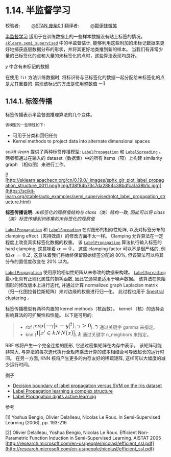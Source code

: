 # 1.14\. 半监督学习

校验者:
        [@STAN,废柴0.1](https://github.com/apachecn/scikit-learn-doc-zh)
翻译者:
        [@那伊抹微笑](https://github.com/apachecn/scikit-learn-doc-zh)

[半监督学习](https://en.wikipedia.org/wiki/Semi-supervised_learning) 适用于在训练数据上的一些样本数据没有贴上标签的情况。 [`sklearn.semi_supervised`](classes.html#module-sklearn.semi_supervised "sklearn.semi_supervised") 中的半监督估计, 能够利用这些附加的未标记数据来更好地捕获底层数据分布的形状，并将其更好地类推到新的样本。 当我们有非常少量的已标签化的点和大量的未标签化的点时，这些算法表现均良好。

*y* 中含有未标记的数据

在使用 `fit` 方法训练数据时, 将标识符与已标签化的数据一起分配给未标签化的点是尤其重要的. 实现该标记的方法是使用整数值 ![-1](img/8b3be66a25e0c33787b341667b261360.jpg).

## 1.14.1\. 标签传播

标签传播表示半监督图推理算法的几个变体。

```py
该模型的一些特性如下:
```

*   可用于分类和回归任务
*   Kernel methods to project data into alternate dimensional spaces

*scikit-learn* 提供了两种标签传播模型: [`LabelPropagation`](https://scikit-learn.org/stable/modules/generated/sklearn.semi_supervised.LabelPropagation.html#sklearn.semi_supervised.LabelPropagation "sklearn.semi_supervised.LabelPropagation") 和 [`LabelSpreading`](https://scikit-learn.org/stable/modules/generated/sklearn.semi_supervised.LabelSpreading.html#sklearn.semi_supervised.LabelSpreading "sklearn.semi_supervised.LabelSpreading") 。 两者都通过在输入的 dataset（数据集）中的所有 items（项）上构建 similarity graph （相似图）来进行工作。

[![http://sklearn.apachecn.org/cn/0.19.0/_images/sphx_glr_plot_label_propagation_structure_0011.png](img/f38f84b73c7da2884c38bdfca1a38b1c.jpg)](https://scikit-learn.org/stable/auto_examples/semi_supervised/plot_label_propagation_structure.html)

**标签传播说明:** _未标签化的观察值结构与 class（类）结构一致, 因此可以将 class（类）标签传播到训练集的未标签化的观察值_

[`LabelPropagation`](https://scikit-learn.org/stable/modules/generated/sklearn.semi_supervised.LabelPropagation.html#sklearn.semi_supervised.LabelPropagation "sklearn.semi_supervised.LabelPropagation") 和 [`LabelSpreading`](https://scikit-learn.org/stable/modules/generated/sklearn.semi_supervised.LabelSpreading.html#sklearn.semi_supervised.LabelSpreading "sklearn.semi_supervised.LabelSpreading") 在对图形的相似性矩阵, 以及对标签分布的 clamping effect（夹持效应）的修改方面不太一样。 Clamping 允许算法在一定程度上改变真实标签化数据的权重。 该 [`LabelPropagation`](https://scikit-learn.org/stable/modules/generated/sklearn.semi_supervised.LabelPropagation.html#sklearn.semi_supervised.LabelPropagation "sklearn.semi_supervised.LabelPropagation") 算法执行输入标签的 hard clamping, 这意味着 ![\alpha=0](img/1ff751c4de3bbad5543f0dbbad73dd35.jpg) 。 这些 clamping factor 可以不是很严格的, 例如 ![\alpha=0.2](img/db30d43fd890d5f28b84a667ddfbb39d.jpg) , 这意味着我们将始终保留原始标签分配的 80%, 但该算法可以将其分布的置信度改变在 20% 以内。

[`LabelPropagation`](https://scikit-learn.org/stable/modules/generated/sklearn.semi_supervised.LabelPropagation.html#sklearn.semi_supervised.LabelPropagation "sklearn.semi_supervised.LabelPropagation") 使用原始相似性矩阵从未修改的数据来构建。 [`LabelSpreading`](https://scikit-learn.org/stable/modules/generated/sklearn.semi_supervised.LabelSpreading.html#sklearn.semi_supervised.LabelSpreading "sklearn.semi_supervised.LabelSpreading") 最小化具有正则化属性的损耗函数, 因此它通常更适用于噪声数据。 该算法在原始图形的修改版本上进行迭代, 并通过计算 normalized graph Laplacian matrix （归一化图拉普拉斯矩阵）来对边缘的权重进行归一化。 此过程也用于 [Spectral clustering](clustering.html#spectral-clustering) 。

标签传播模型有两种内置的 kernel methods（核函数）。 kernel （核）的选择会影响算法的可扩展性和性能。 以下是可用的:

> *   rbf (![\exp(-\gamma |x-y|^2), \gamma &gt; 0](img/26f66401927461c0129b7f4ad33e5322.jpg)). ![\gamma](img/6552bde3d3999c1a9728016416932af7.jpg) 通过关键字 gamma 来指定。
> *   knn (![1[x' \in kNN(x)]](img/6db85b1ad926d9ad860d58629ff5f235.jpg)). ![k](img/f93871977da52a6d11045d57c3e18728.jpg) 通过关键字 n_neighbors 来指定。

RBF 核将产生一个完全连接的图形, 它通过密集矩阵在内存中表示。 该矩阵可能非常大, 与算法的每次迭代执行全矩阵乘法计算的成本相结合可导致超长的运行时间。 在另一方面, KNN 核将产生更多的内存友好的稀疏矩阵, 这样可以大幅度的减少运行时间。

例子

*   [Decision boundary of label propagation versus SVM on the Iris dataset](https://scikit-learn.org/stable/auto_examples/semi_supervised/plot_label_propagation_versus_svm_iris.html#sphx-glr-auto-examples-semi-supervised-plot-label-propagation-versus-svm-iris-py)
*   [Label Propagation learning a complex structure](https://scikit-learn.org/stable/auto_examples/semi_supervised/plot_label_propagation_structure.html#sphx-glr-auto-examples-semi-supervised-plot-label-propagation-structure-py)
*   [Label Propagation digits active learning](https://scikit-learn.org/stable/auto_examples/semi_supervised/plot_label_propagation_digits_active_learning.html#sphx-glr-auto-examples-semi-supervised-plot-label-propagation-digits-active-learning-py)

参考

[1] Yoshua Bengio, Olivier Delalleau, Nicolas Le Roux. In Semi-Supervised Learning (2006), pp. 193-216

[2] Olivier Delalleau, Yoshua Bengio, Nicolas Le Roux. Efficient Non-Parametric Function Induction in Semi-Supervised Learning. AISTAT 2005 [http://research.microsoft.com/en-us/people/nicolasl/efficient_ssl.pdf](http://research.microsoft.com/en-us/people/nicolasl/efficient_ssl.pdf)